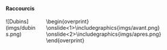 #### Raccourcis

<div class="columns">
<div class="column" width="30%">
![Dubins](imgs/dubins.png)
</div>
<div class="column" width="60%">
\begin{overprint}
\onslide<1>\includegraphics{imgs/avant.png}
\onslide<2>\includegraphics{imgs/apres.png}
\end{overprint}
</div>
</div>
